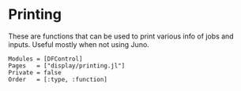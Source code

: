 # Printing

These are functions that can be used to print various info of jobs and inputs. Useful mostly when not using Juno.


```@autodocs
Modules = [DFControl]
Pages   = ["display/printing.jl"]
Private = false
Order   = [:type, :function]
```
